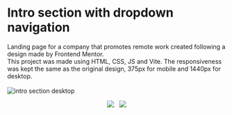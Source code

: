 # Intro section with dropdown navigation  
Landing page for a company that promotes remote work created following a design made by Frontend Mentor.  
This project was made using HTML, CSS, JS and Vite. The responsiveness was kept the same as the original design, 375px for mobile and 1440px for desktop.
<br>
<br>
![intro section desktop](https://user-images.githubusercontent.com/107587774/179257055-1b1a1e4d-15d0-4155-9c7e-4fe70cb83ec9.png)
<p align="center">
<img src="https://user-images.githubusercontent.com/107587774/179257105-9c35e0f1-3fda-4feb-9a66-f2715d356582.png"> &nbsp; <img src="https://user-images.githubusercontent.com/107587774/179257865-cc701219-8ba8-4b6d-b9ba-8c4b8f54754e.png">
</p>
